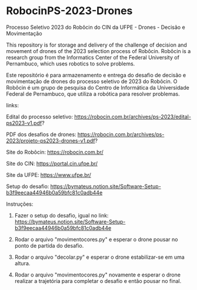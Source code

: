 # RobocinPS-2023-Drones
Processo Seletivo 2023 do Robôcin do CIN da UFPE - Drones - Decisão e Movimentação

This repository is for storage and delivery of the challenge of decision and movement of drones of the 2023 selection process of Robôcin. Robôcin is a research group from the Informatics Center of the Federal University of Pernambuco, which uses robotics to solve problems.

Este repositório é para armazenamento e entrega do desafio de decisão e movimentação de drones do processo seletivo de 2023 do Robôcin. O Robôcin é um grupo de pesquisa do Centro de Informática da Universidade Federal de Pernambuco, que utiliza a robótica para resolver problemas. 

links:

Edital do processo seletivo: https://robocin.com.br/archives/ps-2023/edital-ps2023-v1.pdf?

PDF dos desafios de drones: https://robocin.com.br/archives/ps-2023/projeto-ps2023-drones-v1.pdf?

Site do Robôcin: https://robocin.com.br/

Site do CIN: https://portal.cin.ufpe.br/

Site da UFPE: https://www.ufpe.br/

Setup do desafio: https://bymateus.notion.site/Software-Setup-b3f9eecaa44946b0a59bfc81c0adb44e



Instruções:

1. Fazer o setup do desafio, igual no link: https://bymateus.notion.site/Software-Setup-b3f9eecaa44946b0a59bfc81c0adb44e

2. Rodar o arquivo "movimentocores.py" e esperar o drone pousar no ponto de partida do desafio.

3. Rodar o arquivo "decolar.py" e esperar o drone estabilizar-se em uma altura.

4. Rodar o arquivo "movimentocores.py" novamente e esperar o drone realizar a trajetória para completar o desafio e então pousar no final.
